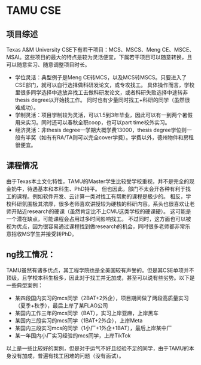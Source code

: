 # TAMU CSE
## 项目综述
Texas A&M University CSE下有若干项目：MCS、MSCS、Meng CE、MSCE、MSAI。这些项目的最大的特点是较为灵活便宜，下属若干项目可以随意转换，且可以随意实习、随意调整项目时长。
- 学位灵活：典型例子是Meng CE转MCS，以及MCS转MSCS。只要进入了CSE部门，就可以自行选择做科研发论文，或专攻找工。
具体操作而言，学校里很多同学选择中途放弃找工去做科研发论文，或者科研失败选择中途转非thesis degree以开始找工作。
同时也有少量同时找工+科研的同学（虽然很难成功）。
- 学制灵活：项目学制较为灵活，可以1.5到3年毕业，因此可以有一到两个暑假用来实习。同时还可以春秋全职coop，也可以part time校外实习。
- 经济灵活：非thesis degree一学期大概学费13000，thesis degree学位则一般有半奖（如有有RA/TA则可以完全cover学费）。学费以外，德州物件和房租很便宜。

## 课程情况
由于Texas本土文化特性，TAMU的Master学生比较受学校重视，并不是完全的现金奶牛，待遇基本和本科生、PhD持平。
但也因此，部门不太会开各种有利于找工的课程。例如软件开发、云计算一类对找工有帮助的课程是极少的。
相反，学校科研氛围极其浓厚，很多老师喜欢讲授较为硬核的科研内容。系头也很喜欢让老师开贴近research的硬课（虽然肯定比不上CMU这类学校的硬课硬）。
这可能是一个潜在缺点，可能课程会占用过多时间影响找工。
不过同时，这方面也可以被视为优点，因为很容易通过课程找到做research的机会，同时很多老师都非常乐意招收MS学生并接受转PhD。

## ng找工情况：
TAMU虽然有诸多优点，其工程学院也是全美国较有声誉的。但是其CSE单项并不顶级，且学校本科生极多，因此对于找工并无加成，甚至可以说有些劣势。以下是一些典型案例：
- 某四段国内实习的mcs同学（2BAT+2外企），项目期间做了两段高质量实习（夏季+秋季），最后上岸了某FLAG公司
- 某国内工作三年的mcs同学（BAT），实习上岸亚麻，上岸黑车
- 某国内三段实习的mcs同学（1BAT+2外企），上岸Meta
- 某国内三段实习mcs的同学（1小厂+1外企+1BAT），最后上岸某中厂
- 某一年国内小厂实习经验的mcs同学，上岸TikTok

以上是一些比较好的案例，但是对于运气不好且经验不足的同学，由于TAMU的本身没有加成，普遍有找工困难的问题（没有面试）。
